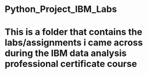 # Python_Project_IBM_Labs
# This is a folder that contains the labs/assignments i came across during the IBM data analysis professional certificate course
